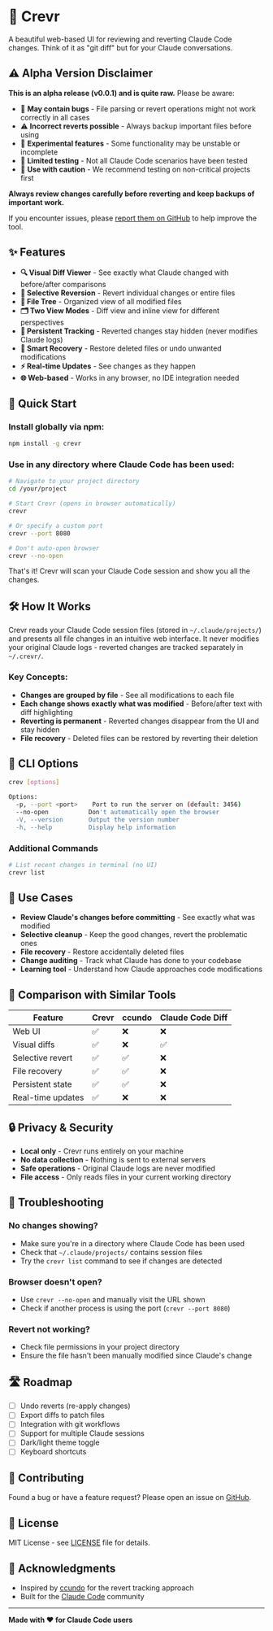 # 🔄 Crevr

A beautiful web-based UI for reviewing and reverting Claude Code changes. Think of it as "git diff" but for your Claude conversations.

## ⚠️ Alpha Version Disclaimer

**This is an alpha release (v0.0.1) and is quite raw.** Please be aware:

- 🐛 **May contain bugs** - File parsing or revert operations might not work correctly in all cases
- ⚠️ **Incorrect reverts possible** - Always backup important files before using  
- 🧪 **Experimental features** - Some functionality may be unstable or incomplete
- 📝 **Limited testing** - Not all Claude Code scenarios have been tested
- 💾 **Use with caution** - We recommend testing on non-critical projects first

**Always review changes carefully before reverting and keep backups of important work.**

If you encounter issues, please [report them on GitHub](https://github.com/garrrikkotua/crevr/issues) to help improve the tool.

## ✨ Features

- **🔍 Visual Diff Viewer** - See exactly what Claude changed with before/after comparisons
- **🎯 Selective Reversion** - Revert individual changes or entire files
- **📁 File Tree** - Organized view of all modified files
- **🗂️ Two View Modes** - Diff view and inline view for different perspectives
- **💾 Persistent Tracking** - Reverted changes stay hidden (never modifies Claude logs)
- **🔄 Smart Recovery** - Restore deleted files or undo unwanted modifications
- **⚡ Real-time Updates** - See changes as they happen
- **🌐 Web-based** - Works in any browser, no IDE integration needed

## 🚀 Quick Start

### Install globally via npm:

```bash
npm install -g crevr
```

### Use in any directory where Claude Code has been used:

```bash
# Navigate to your project directory
cd /your/project

# Start Crevr (opens in browser automatically)
crevr

# Or specify a custom port
crevr --port 8080

# Don't auto-open browser
crevr --no-open
```

That's it! Crevr will scan your Claude Code session and show you all the changes.

## 🛠️ How It Works

Crevr reads your Claude Code session files (stored in `~/.claude/projects/`) and presents all file changes in an intuitive web interface. It never modifies your original Claude logs - reverted changes are tracked separately in `~/.crevr/`.

### Key Concepts:

- **Changes are grouped by file** - See all modifications to each file
- **Each change shows exactly what was modified** - Before/after text with diff highlighting  
- **Reverting is permanent** - Reverted changes disappear from the UI and stay hidden
- **File recovery** - Deleted files can be restored by reverting their deletion

## 🔧 CLI Options

```bash
crev [options]

Options:
  -p, --port <port>    Port to run the server on (default: 3456)
  --no-open           Don't automatically open the browser
  -V, --version       Output the version number
  -h, --help          Display help information
```

### Additional Commands

```bash
# List recent changes in terminal (no UI)
crevr list
```

## 🎯 Use Cases

- **Review Claude's changes before committing** - See exactly what was modified
- **Selective cleanup** - Keep the good changes, revert the problematic ones
- **File recovery** - Restore accidentally deleted files
- **Change auditing** - Track what Claude has done to your codebase
- **Learning tool** - Understand how Claude approaches code modifications

## 🤝 Comparison with Similar Tools

| Feature | Crevr | ccundo | Claude Code Diff |
|---------|------|---------|------------------|
| Web UI | ✅ | ❌ | ❌ |
| Visual diffs | ✅ | ❌ | ✅ |
| Selective revert | ✅ | ✅ | ❌ |
| File recovery | ✅ | ✅ | ❌ |
| Persistent state | ✅ | ✅ | ❌ |
| Real-time updates | ✅ | ❌ | ❌ |

## 🔒 Privacy & Security

- **Local only** - Crevr runs entirely on your machine
- **No data collection** - Nothing is sent to external servers
- **Safe operations** - Original Claude logs are never modified
- **File access** - Only reads files in your current working directory

## 🐛 Troubleshooting

### No changes showing?
- Make sure you're in a directory where Claude Code has been used
- Check that `~/.claude/projects/` contains session files
- Try the `crevr list` command to see if changes are detected

### Browser doesn't open?
- Use `crevr --no-open` and manually visit the URL shown
- Check if another process is using the port (`crevr --port 8080`)

### Revert not working?
- Check file permissions in your project directory
- Ensure the file hasn't been manually modified since Claude's change

## 🛣️ Roadmap

- [ ] Undo reverts (re-apply changes)
- [ ] Export diffs to patch files  
- [ ] Integration with git workflows
- [ ] Support for multiple Claude sessions
- [ ] Dark/light theme toggle
- [ ] Keyboard shortcuts

## 🤝 Contributing

Found a bug or have a feature request? Please open an issue on [GitHub](https://github.com/garrrikkotua/crevr/issues).

## 📄 License

MIT License - see [LICENSE](LICENSE) file for details.

## 🙏 Acknowledgments

- Inspired by [ccundo](https://github.com/RonitSachdev/ccundo) for the revert tracking approach
- Built for the [Claude Code](https://claude.ai/code) community

---

**Made with ❤️ for Claude Code users**